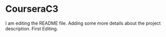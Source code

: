 # CourseraC3
I am editing the README file. Adding some more details about the project description.
First Editing.
